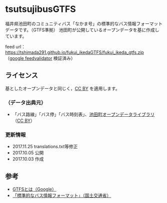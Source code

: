 # tsutsujibusGTFS
福井県池田町のコミュニティバス「なかま号」の標準的なバス情報フォーマットデータです。（GTFS準拠）
池田町が公開しているオープンデータを基に作成しています。

feed url：https://tshimada291.github.io/fukui_ikedaGTFS/fukui_ikeda_gtfs.zip
（[google feedvalidator](https://developers.google.com/transit/tools?hl=ja) 検証済み）

## ライセンス
基としたオープンデータと同じく，[CC BY](https://creativecommons.org/licenses/by/2.1/jp/) を適用します。

### （データ出典元）
* 「バス路線」「バス停」「バス時刻表」、[池田町オープンデータライブラリ](http://www.town.ikeda.fukui.jp/gyousei/gyousei/1937/p001503.html)（[CC BY](https://creativecommons.org/licenses/by/2.0/)）

### 更新情報
* 2017.11.25 translations.txt等修正
* 2017.10.05 公開
* 2017.10.03 作成

## 参考
* [GTFSとは（Google）](https://developers.google.com/transit/gtfs/?hl=ja)
* [「標準的なバス情報フォーマット」（国土交通省）](http://www.mlit.go.jp/sogoseisaku/transport/sosei_transport_tk_000067.html)
